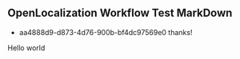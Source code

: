 ## OpenLocalization Workflow Test MarkDown
* aa4888d9-d873-4d76-900b-bf4dc97569e0 
thanks!

Hello world